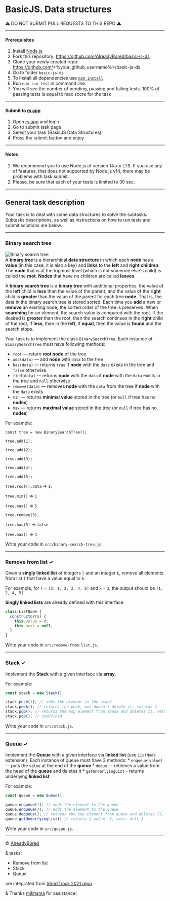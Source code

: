 # BasicJS. Data structures

⚠️ DO NOT SUBMIT PULL REQUESTS TO THIS REPO ⚠️

---

#### Prerequisites
1. Install [Node.js](https://nodejs.org/en/download/)   
2. Fork this repository: https://github.com/AlreadyBored/basic-js-ds
3. Clone your newly created repo: https://github.com/<%your_github_username%>/basic-js-ds  
4. Go to folder `basic-js-ds`  
5. To install all dependencies use [`npm install`](https://docs.npmjs.com/cli/install)  
6. Run `npm run test` in command line.
7. You will see the number of pending, passing and failing tests. 100% of passing tests is equal to max score for the task

---

#### Submit to [rs app](https://app.rs.school)
1. Open [rs app](https://app.rs.school) and login
2. Go to submit task page
3. Select your task (BasicJS Data Structures)
4. Press the submit button and enjoy

---

#### Notes
1. We recommend you to use Node.js of version 14.x.x LTS. If you use any of features, that does not supported by Node.js v14, there may be problems with task submit.
2. Please, be sure that each of your tests is limited to 30 sec.

---

## General task description
Your task is to deal with some data structures to solve the subtasks. Subtasks descriptions, as well as instructions on how to run tests and submit solutions are below.

---

### **Binary search tree**

![Binary search tree](https://www.tutorialspoint.com/data_structures_algorithms/images/binary_search_tree.jpg)  
A **binary tree** is a hierarchical **data structure** in which each **node** has a **value** (in this case, it is also a key) and **links** to the **left** and **right** **children**. The **node** that is at the topmost level (which is not someone else's child) is called the **root**. **Nodes** that have no children are called **leaves**.

A **binary search tree** is a **binary tree** with additional properties: the value of the **left** child is **less** than the value of the parent, and the value of the **right** child is **greater** than the value of the parent for each tree **node**. That is, the data in the binary search tree is stored sorted. Each time you **add** a new or **remove** an existing node, the sorted order of the tree is preserved. When **searching** for an element, the search value is compared with the root. If the desired is **greater** than the root, then the search continues in the **right** child of the root, if **less**, then in the **left**, if **equal**, then the value is **found** and the search stops.

Your task is to implement the class `BinarySearchTree`.
Each instance of `BinarySearchTree` must have following methods:
  * `root` — return **root node** of the tree
  * `add(data)` — add **node** with `data` to the tree
  * `has(data)` — returns `true` if **node** with the `data` exists in the tree and `false` otherwise
  * `find(data)` — returns **node** with the `data` if **node** with the `data` exists in the tree and `null` otherwise
  * `remove(data)` — removes **node** with the `data` from the tree if **node** with the `data` exists
  * `min` — returns **minimal** **value** stored in the tree (or `null` if tree has no **nodes**)
  * `max` — returns **maximal** **value** stored in the tree (or `null` if tree has no **nodes**)

For example:

`const tree = new BinarySearchTree();`

`tree.add(1);`

`tree.add(2);`

`tree.add(3);`

`tree.add(4);`

`tree.add(5);`

`tree.root().data` => `1;`

`tree.min()` => `1`

`tree.max()` => `5`

`tree.remove(5);`

`tree.has(5)` => `false`

`tree.max()` => `4`

Write your code in `src/binary-search-tree.js`.

---


### **Remove from list ✓**
Given a **singly linked list** of integers `l` and an integer `k`, remove all elements from list `l` that have a value equal to `k`.

For example, for `l` = `[3, 1, 2, 3, 4, 5]` and `k` = `3`,
the output should be `[1, 2, 4, 5]`

**Singly linked lists** are already defined with this interface

```js
class ListNode {
  constructor(x) {
    this.value = x;
    this.next = null;
  }
}
```

Write your code in `src/remove-from-list.js`.

---

### **Stack ✓**
Implement the **Stack** with a given interface via **array**.

For example:

```js
const stack = new Stack();

stack.push(1); // adds the element to the stack
stack.peek(); // returns the peek, but doesn't delete it, returns 1
stack.pop(); // returns the top element from stack and deletes it, returns 1
stack.pop(); // undefined
```

Write your code in `src/stack.js`.

---

### **Queue ✓**
Implement the **Queue** with a given interface via **linked list** (use `ListNode` extension).
Each instance of queue must have 3 methods:
    * `enqueue(value)` — puts the `value` at the end of the **queue** 
    * `deque` — retrieves a value from the head of the **queue** and deletes it
    * `getUnderlyingList` - returns underlying **linked list**

For example:

```js
const queue = new Queue();

queue.enqueue(1); // adds the element to the queue
queue.enqueue(3); // adds the element to the queue
queue.dequeue(); // returns the top element from queue and deletes it, returns 1
queue.getUnderlyingList() // returns { value: 3, next: null }

```

Write your code in `src/queue.js`.

---

© [AlreadyBored](https://github.com/alreadybored)  

& tasks:
* Remove from list
* Stack
* Queue

are integrated from [Short track 2021 repo](https://github.com/rkhaslarov/rs-school-short-track-2021)

& Thanks [mikhama](https://github.com/mikhama) for assistance!